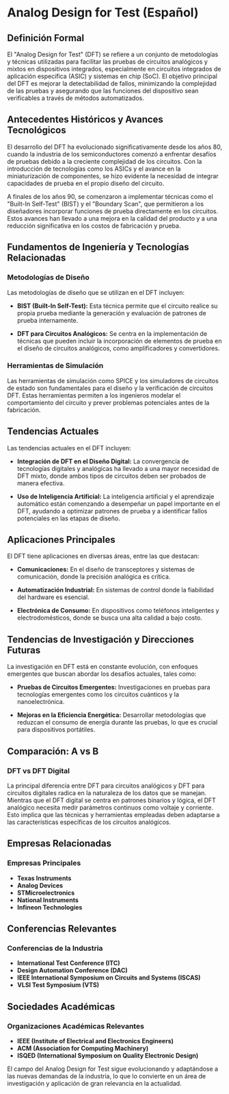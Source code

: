 # Analog Design for Test (Español)

## Definición Formal

El "Analog Design for Test" (DFT) se refiere a un conjunto de metodologías y técnicas utilizadas para facilitar las pruebas de circuitos analógicos y mixtos en dispositivos integrados, especialmente en circuitos integrados de aplicación específica (ASIC) y sistemas en chip (SoC). El objetivo principal del DFT es mejorar la detectabilidad de fallos, minimizando la complejidad de las pruebas y asegurando que las funciones del dispositivo sean verificables a través de métodos automatizados.

## Antecedentes Históricos y Avances Tecnológicos

El desarrollo del DFT ha evolucionado significativamente desde los años 80, cuando la industria de los semiconductores comenzó a enfrentar desafíos de pruebas debido a la creciente complejidad de los circuitos. Con la introducción de tecnologías como los ASICs y el avance en la miniaturización de componentes, se hizo evidente la necesidad de integrar capacidades de prueba en el propio diseño del circuito.

A finales de los años 90, se comenzaron a implementar técnicas como el "Built-In Self-Test" (BIST) y el "Boundary Scan", que permitieron a los diseñadores incorporar funciones de prueba directamente en los circuitos. Estos avances han llevado a una mejora en la calidad del producto y a una reducción significativa en los costos de fabricación y prueba.

## Fundamentos de Ingeniería y Tecnologías Relacionadas

### Metodologías de Diseño

Las metodologías de diseño que se utilizan en el DFT incluyen:

- **BIST (Built-In Self-Test):** Esta técnica permite que el circuito realice su propia prueba mediante la generación y evaluación de patrones de prueba internamente.
  
- **DFT para Circuitos Analógicos:** Se centra en la implementación de técnicas que pueden incluir la incorporación de elementos de prueba en el diseño de circuitos analógicos, como amplificadores y convertidores.

### Herramientas de Simulación

Las herramientas de simulación como SPICE y los simuladores de circuitos de estado son fundamentales para el diseño y la verificación de circuitos DFT. Estas herramientas permiten a los ingenieros modelar el comportamiento del circuito y prever problemas potenciales antes de la fabricación.

## Tendencias Actuales

Las tendencias actuales en el DFT incluyen:

- **Integración de DFT en el Diseño Digital:** La convergencia de tecnologías digitales y analógicas ha llevado a una mayor necesidad de DFT mixto, donde ambos tipos de circuitos deben ser probados de manera efectiva.

- **Uso de Inteligencia Artificial:** La inteligencia artificial y el aprendizaje automático están comenzando a desempeñar un papel importante en el DFT, ayudando a optimizar patrones de prueba y a identificar fallos potenciales en las etapas de diseño.

## Aplicaciones Principales

El DFT tiene aplicaciones en diversas áreas, entre las que destacan:

- **Comunicaciones:** En el diseño de transceptores y sistemas de comunicación, donde la precisión analógica es crítica.

- **Automatización Industrial:** En sistemas de control donde la fiabilidad del hardware es esencial.

- **Electrónica de Consumo:** En dispositivos como teléfonos inteligentes y electrodomésticos, donde se busca una alta calidad a bajo costo.

## Tendencias de Investigación y Direcciones Futuras

La investigación en DFT está en constante evolución, con enfoques emergentes que buscan abordar los desafíos actuales, tales como:

- **Pruebas de Circuitos Emergentes:** Investigaciones en pruebas para tecnologías emergentes como los circuitos cuánticos y la nanoelectrónica.

- **Mejoras en la Eficiencia Energética:** Desarrollar metodologías que reduzcan el consumo de energía durante las pruebas, lo que es crucial para dispositivos portátiles.

## Comparación: A vs B

### DFT vs DFT Digital

La principal diferencia entre DFT para circuitos analógicos y DFT para circuitos digitales radica en la naturaleza de los datos que se manejan. Mientras que el DFT digital se centra en patrones binarios y lógica, el DFT analógico necesita medir parámetros continuos como voltaje y corriente. Esto implica que las técnicas y herramientas empleadas deben adaptarse a las características específicas de los circuitos analógicos.

## Empresas Relacionadas

### Empresas Principales

- **Texas Instruments**
- **Analog Devices**
- **STMicroelectronics**
- **National Instruments**
- **Infineon Technologies**

## Conferencias Relevantes

### Conferencias de la Industria

- **International Test Conference (ITC)**
- **Design Automation Conference (DAC)**
- **IEEE International Symposium on Circuits and Systems (ISCAS)**
- **VLSI Test Symposium (VTS)**

## Sociedades Académicas

### Organizaciones Académicas Relevantes

- **IEEE (Institute of Electrical and Electronics Engineers)**
- **ACM (Association for Computing Machinery)**
- **ISQED (International Symposium on Quality Electronic Design)**

El campo del Analog Design for Test sigue evolucionando y adaptándose a las nuevas demandas de la industria, lo que lo convierte en un área de investigación y aplicación de gran relevancia en la actualidad.